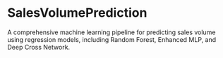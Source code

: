 # SalesVolumePrediction
A comprehensive machine learning pipeline for predicting sales volume using regression models, including Random Forest, Enhanced MLP, and Deep Cross Network.
